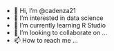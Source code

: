 - 👋 Hi, I’m @cadenza21
- 👀 I’m interested in data science
- 🌱 I’m currently learning R Studio
- 💞️ I’m looking to collaborate on ...
- 📫 How to reach me ...

<!---
cadenza21/cadenza21 is a ✨ special ✨ repository because its `README.md` (this file) appears on your GitHub profile.
You can click the Preview link to take a look at your changes.
--->

